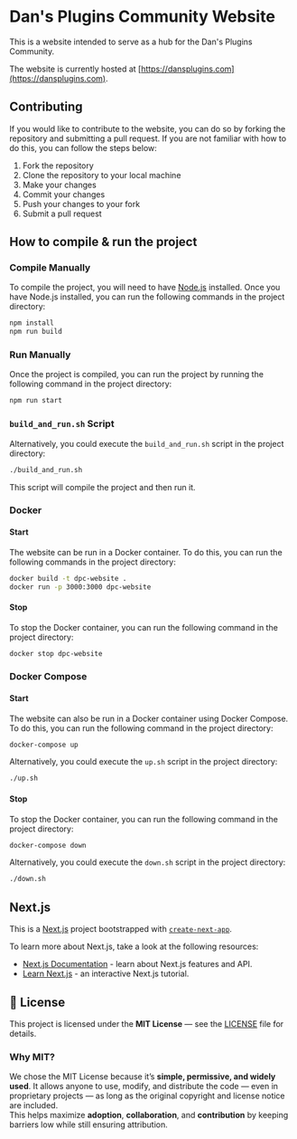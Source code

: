 # Dan's Plugins Community Website
This is a website intended to serve as a hub for the Dan's Plugins Community.

The website is currently hosted at [https://dansplugins.com](https://dansplugins.com).

## Contributing
If you would like to contribute to the website, you can do so by forking the repository and submitting a pull request. If you are not familiar with how to do this, you can follow the steps below:
1. Fork the repository
2. Clone the repository to your local machine
3. Make your changes
4. Commit your changes
5. Push your changes to your fork
6. Submit a pull request

## How to compile & run the project
### Compile Manually
To compile the project, you will need to have [Node.js](https://nodejs.org/en/) installed. Once you have Node.js installed, you can run the following commands in the project directory:

```bash
npm install
npm run build
```

### Run Manually
Once the project is compiled, you can run the project by running the following command in the project directory:

```bash
npm run start
```

### `build_and_run.sh` Script
Alternatively, you could execute the `build_and_run.sh` script in the project directory:

```bash
./build_and_run.sh
```

This script will compile the project and then run it.

### Docker
#### Start
The website can be run in a Docker container. To do this, you can run the following commands in the project directory:

```bash
docker build -t dpc-website .
docker run -p 3000:3000 dpc-website
```

#### Stop
To stop the Docker container, you can run the following command in the project directory:

```bash
docker stop dpc-website
```

### Docker Compose
#### Start
The website can also be run in a Docker container using Docker Compose. To do this, you can run the following command in the project directory:

```bash
docker-compose up
```

Alternatively, you could execute the `up.sh` script in the project directory:

```bash
./up.sh
```

#### Stop
To stop the Docker container, you can run the following command in the project directory:

```bash
docker-compose down
```

Alternatively, you could execute the `down.sh` script in the project directory:

```bash
./down.sh
```

## Next.js
This is a [Next.js](https://nextjs.org/) project bootstrapped with [`create-next-app`](https://github.com/vercel/next.js/tree/canary/packages/create-next-app).

To learn more about Next.js, take a look at the following resources:

- [Next.js Documentation](https://nextjs.org/docs) - learn about Next.js features and API.
- [Learn Next.js](https://nextjs.org/learn) - an interactive Next.js tutorial.

## 📄 License

This project is licensed under the **MIT License** — see the [LICENSE](LICENSE) file for details.

### Why MIT?
We chose the MIT License because it’s **simple, permissive, and widely used**. It allows anyone to use, modify, and distribute the code — even in proprietary projects — as long as the original copyright and license notice are included.  
This helps maximize **adoption**, **collaboration**, and **contribution** by keeping barriers low while still ensuring attribution.
